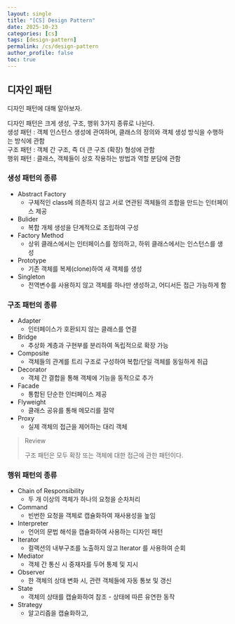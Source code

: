 ```yaml
---
layout: single
title: "[CS] Design Pattern"
date: 2025-10-23
categories: [cs]
tags: [design-pattern]
permalink: /cs/design-pattern
author_profile: false
toc: true
---
```


## 디자인 패턴	

디자인 패턴에 대해 알아보자.



디자인 패턴은 크게 생성, 구조, 행위 3가지 종류로 나뉜다.  
생성 패턴 : 객체 인스턴스 생성에 관여하며, 클래스의 정의와 객체 생성 방식을 수행하는 방식에 관함  
구조 패턴 : 객체 간 구조, 즉 더 큰 구조 (확장) 형성에 관함  
행위 패턴 : 클래스, 객체들이 상호 작용하는 방법과 역할 분담에 관함

### 생성 패턴의 종류

* Abstract Factory 
  * 구체적인 class에 의존하지 않고 서로 연관된 객체들의 조합을 만드는 인터페이스 제공
* Bulider
  * 복합 개체 생성을 단계적으로 조립하여 구성
* Factory Method
  * 상위 클래스에서는 인터페이스를 정의하고, 하위 클래스에서는 인스턴스를 생성
* Prototype 
  * 기존 객체를 복제(clone)하여 새 객체를 생성
* Singleton
  * 전역변수를 사용하지 않고 객체를 하나만 생성하고, 어디서든 접근 가능하게 함

### 구조 패턴의 종류

* Adapter
  * 인터페이스가 호환되지 않는 클래스를 연결
* Bridge
  * 추상화 계층과 구현부를 분리하여 독립적으로 확장 가능
* Composite
  * 객체들의 관계를 트리 구조로 구성하여 복합/단일 객체를 동일하게 취급
* Decorator
  * 객체 간 결합을 통해 객체에 기능을 동적으로 추가
* Facade
  * 통합된 단순한 인터페이스 제공
* Flyweight
  * 클래스 공유를 통해 메모리를 절약
* Proxy 
  * 실제 객체의 접근을 제어하는 대리 객체 

> Review
>
> 구조 패턴은 모두 확장 또는 객체에 대한 접근에 관한 패턴이다.

### 행위 패턴의 종류

* Chain of Responsibility 
  * 두 개 이상의 객체가 하나의 요청을 순차처리
* Command
  * 빈번한 요청을 객체로 캡슐화하여 재사용성을 높임
* Interpreter
  * 언어의 문법 해석을 캡슐화하여 사용하는 디자인 패턴
* Iterator
  * 컬랙션의 내부구조를 노출하지 않고 Iterator 를 사용하여 순회
* Mediator
  * 객체 간 통신 시 중재자를 두어 통제 및 지시
* Observer
  * 한 객체의 상태 변화 시, 관련 객체들에 자동 통보 및 갱신
* State
  * 객체의 상태를 캡슐화하여 참조 - 상태에 따른 유연한 동작
* Strategy
  * 알고리즘을 캡슐화하고, 